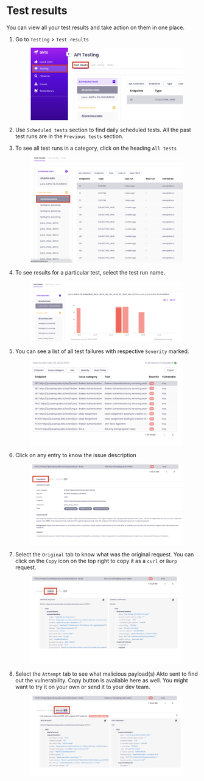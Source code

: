 # Test results

You can view all your test results and take action on them in one place.

1.  Go to `Testing` > `Test results`

    <figure><img src="../.gitbook/assets/Test results.png" alt="Test results"><figcaption></figcaption></figure>
2. Use `Scheduled tests` section to find daily scheduled tests. All the past test runs are in the `Previous tests` section.
3.  To see all test runs in a category, click on the heading `All tests`

    <figure><img src="../.gitbook/assets/See all test runs.png" alt="See all test runs"><figcaption></figcaption></figure>
4.  To see results for a particular test, select the test run name.

    <figure><img src="../.gitbook/assets/Test failures over time.png" alt="Test failures over time"><figcaption></figcaption></figure>
5.  You can see a list of all test failures with respective `Severity` marked.

    <figure><img src="../.gitbook/assets/Test failures.png" alt="Test failures"><figcaption></figcaption></figure>
6.  Click on any entry to know the issue description

    <figure><img src="../.gitbook/assets/Description.png" alt="Description"><figcaption></figcaption></figure>
7.  Select the `Original` tab to know what was the original request. You can click on the `Copy` icon on the top right to copy it as a `curl` or `Burp` request.

    <figure><img src="../.gitbook/assets/Original.png" alt="Original"><figcaption></figcaption></figure>
8.  Select the `Attempt` tab to see what malicious payload(s) Akto sent to find out the vulnerability. Copy button is available here as well. You might want to try it on your own or send it to your dev team.

    <figure><img src="../.gitbook/assets/Attempt.png" alt="Attempt"><figcaption></figcaption></figure>
